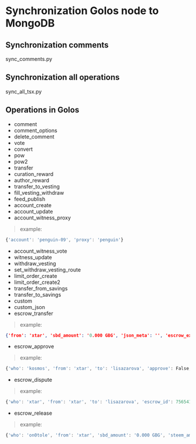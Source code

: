 # Synchronization Golos node to MongoDB

## Synchronization comments
sync_comments.py
## Synchronization all operations
sync_all_tsx.py
## Operations in Golos
- comment
- comment_options
- delete_comment
- vote
- convert
- pow
- pow2
- transfer
- curation_reward
- author_reward
- transfer_to_vesting
- fill_vesting_withdraw
- feed_publish
- account_create
- account_update
- account_witness_proxy
> example: 
```javascript 
{'account': 'penguin-09', 'proxy': 'penguin'}
```
- account_witness_vote
- witness_update
- withdraw_vesting
- set_withdraw_vesting_route
- limit_order_create
- limit_order_create2
- transfer_from_savings
- transfer_to_savings
- custom
- custom_json
- escrow_transfer  
> example: 
```json 
{'from': 'xtar', 'sbd_amount': '0.000 GBG', 'json_meta': '', 'escrow_expiration': '2017-02-16T15:04:24', 'steem_amount': '0.001 GOLOS', 'to': 'lisazarova', 'ratification_deadline': '2017-02-16T15:03:24', 'escrow_id': 89083512, 'fee': '0.001 GOLOS', 'agent': 'kosmos'} 
```
- escrow_approve  
> example: 
```javascript 
{'who': 'kosmos', 'from': 'xtar', 'to': 'lisazarova', 'approve': False, 'escrow_id': 89083512, 'agent': 'kosmos'} 
```
- escrow_dispute  
> example: 
```javascript 
{'who': 'xtar', 'from': 'xtar', 'to': 'lisazarova', 'escrow_id': 75654131, 'agent': 'kosmos'} 
```
- escrow_release  
> example: 
```javascript 
{'who': 'on0tole', 'from': 'xtar', 'sbd_amount': '0.000 GBG', 'steem_amount': '0.001 GOLOS', 'to': 'kosmos', 'receiver': 'kosmos', 'escrow_id': 59796593, 'agent': 'on0tole'} 
```
